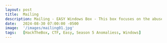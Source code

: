 ```yaml
---
layout: post
title:  Mailing
description: Mailing - EASY Windows Box - This box focuses on the abuse of a outlook CVE to gain the foothold followed up with Libre Office Explotation to gain admin access to dump hashes for a local admin user for root.
date:   2024-08-30 07:00:00 -0500
image:  '/images/mailing01.jpg'
tags:   [HackTheBox, CTF, Easy, Season 5 Anomaliess, Windows]
---
```

# 